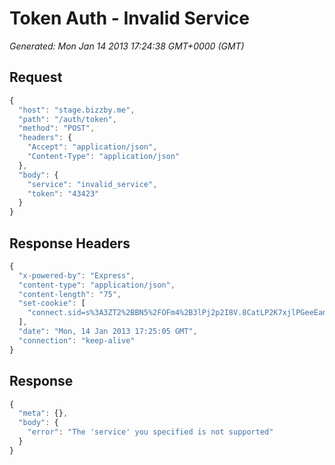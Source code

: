 # Token Auth - Invalid Service

*Generated: Mon Jan 14 2013 17:24:38 GMT+0000 (GMT)*
## Request
```javascript
{
  "host": "stage.bizzby.me",
  "path": "/auth/token",
  "method": "POST",
  "headers": {
    "Accept": "application/json",
    "Content-Type": "application/json"
  },
  "body": {
    "service": "invalid_service",
    "token": "43423"
  }
}
```

## Response Headers
```javascript
{
  "x-powered-by": "Express",
  "content-type": "application/json",
  "content-length": "75",
  "set-cookie": [
    "connect.sid=s%3A3ZT2%2BBN5%2FOFm4%2B3lPj2p2I8V.8CatLP2K7xjlPGeeEann%2FxTYTW5FZJN3%2Bjp9Qh6iy7k; Path=/"
  ],
  "date": "Mon, 14 Jan 2013 17:25:05 GMT",
  "connection": "keep-alive"
}
```

## Response
```javascript
{
  "meta": {},
  "body": {
    "error": "The 'service' you specified is not supported"
  }
}
```

